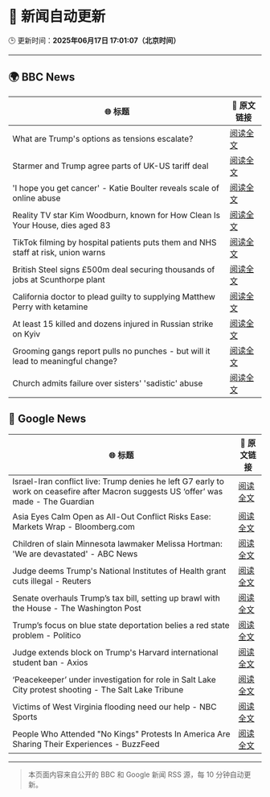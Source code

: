 # 🧠 新闻自动更新

🕒 更新时间：**2025年06月17日 17:01:07（北京时间）**

---

## 🌍 BBC News

| 🌐 标题 | 🔗 原文链接 |
|--------|-------------|
| What are Trump's options as tensions escalate? | [阅读全文](https://www.bbc.com/news/articles/cx23e4pzjg3o) |
| Starmer and Trump agree parts of UK-US tariff deal | [阅读全文](https://www.bbc.com/news/articles/cy8gxp7dvepo) |
| 'I hope you get cancer' - Katie Boulter reveals scale of online abuse | [阅读全文](https://www.bbc.com/sport/tennis/articles/cj42rvdk2k4o) |
| Reality TV star Kim Woodburn, known for How Clean Is Your House, dies aged 83 | [阅读全文](https://www.bbc.com/news/articles/cd783228vvro) |
| TikTok filming by hospital patients puts them and NHS staff at risk, union warns | [阅读全文](https://www.bbc.com/news/articles/crk6mml5pemo) |
| British Steel signs £500m deal securing thousands of jobs at Scunthorpe plant | [阅读全文](https://www.bbc.com/news/articles/c2k1jjkd9e0o) |
| California doctor to plead guilty to supplying Matthew Perry with ketamine | [阅读全文](https://www.bbc.com/news/articles/c784l795lzdo) |
| At least 15 killed and dozens injured in Russian strike on Kyiv | [阅读全文](https://www.bbc.com/news/articles/cx24g4850x4o) |
| Grooming gangs report pulls no punches - but will it lead to meaningful change? | [阅读全文](https://www.bbc.com/news/articles/c5y0lrk2dqyo) |
| Church admits failure over sisters' 'sadistic' abuse | [阅读全文](https://www.bbc.com/news/articles/c2d5w0x6g7zo) |

## 📰 Google News

| 🌐 标题 | 🔗 原文链接 |
|--------|-------------|
| Israel-Iran conflict live: Trump denies he left G7 early to work on ceasefire after Macron suggests US ‘offer’ was made - The Guardian | [阅读全文](https://news.google.com/rss/articles/CBMivAFBVV95cUxQcHhuYVJCTEJOVXdod3ZnYUVKV3p3QXBzUUJFdW80U0lLWFRmUUFFczFTUmliTlhDRFZMcl83ZUtXQTgwVjJ6SFE1eDhHZnprN0kyT2FPN0ZCSG4yWF9mX3BGbGFPNXd5cHp5OUpZZFVWdDhuRldUMGR3SUNYNktfQTREQU1QNnVSSUNoangxMHBfUVlMa1hNWmxGd3l6Mlg0ejMzSnp5WUs5RV9zbHdFUS0yMUVweHJRVjU4aQ?oc=5) |
| Asia Eyes Calm Open as All-Out Conflict Risks Ease: Markets Wrap - Bloomberg.com | [阅读全文](https://news.google.com/rss/articles/CBMilAFBVV95cUxOcWlwWHpoWDZfMWZFVGVzckp3elZGcE5GNVNQb0xfenNnUG42OWtjUEhIWll6T0N5UTRyMmhQV0tMbFlNSk5IeTFTYWNPWlVtRlRvZzJpbGFxbUdLVnVFdEtHUk96Z29iOHRycjdpQVRrQW1xVXI3VzNxNHZvMXR2eEcyYS16S1AxVWlRbmpMZDRMcXVM?oc=5) |
| Children of slain Minnesota lawmaker Melissa Hortman: 'We are devastated' - ABC News | [阅读全文](https://news.google.com/rss/articles/CBMiqAFBVV95cUxOQU9jMGZxZ2ZWbV9jOWlaS2RVYzNHQVpIYktXT05RcnNsTERWdG53U1BqdWM1Mi02c2h1ZUlJOE9YTlhYMnQ4cFFsQUc2RnhvSVIzeGV4WWZHUmZkR2ZOT1J5TVJHbzhWeW1fVzIzeWNDbGkxWGpRVWREaFdOa0VkY1V5MURQUkt2VDRQaVlnTV9SeXdfU2RKbzE4aGdsblBtTU9RX1Q4b3XSAa4BQVVfeXFMTTRTT2lKV2xFdkdGcVJSQ2tocGZRTmt5cEg3YU5HOWZzbGhjVFVBSU44MXdETGJQbFVLRE1XbUxBekk5VnhmZjB5ZG1fdjBNck9PdWxqWG9Db05SV3doVlBXczI5QlZheXU2RnlTbzF1aW9QaGotMEdMbTV3OWRlU0VsLVhfQ3N1MWNVdVdUcDRydE1xQl9Pck55OG1Lay16V2plZ3ZxNE1HZkYtWjln?oc=5) |
| Judge deems Trump's National Institutes of Health grant cuts illegal - Reuters | [阅读全文](https://news.google.com/rss/articles/CBMi2AFBVV95cUxOR0cta2RWUjNZQXZWQ0plRTZ6UWRPRng0VWxfU2VFc1BhUGxYcmVTWUxfdkVtUV9yTExrN0Nkbk5kNjQ3WXV2WlZ6MmpFM3dPUExZdnAzcUIyNGVNUHBoSndmVjROZE43empNaWJ1MTRpT2x5YTZWVkxBS1NFMVNYd09yT2tZbG45SUVPS3ZKMmxxSVA4djB3OE12MDdGX0pwRHJNWjRoVWFrWUFHN3dIcm9jVHl1SWZYUlJfUlFMejNLUllvelJycFg2RzVtU2RQYmFQX0IxeGc?oc=5) |
| Senate overhauls Trump’s tax bill, setting up brawl with the House - The Washington Post | [阅读全文](https://news.google.com/rss/articles/CBMipAFBVV95cUxNZmZ1OTZ5TVRnLWNwTlh2ZGxpYjl0QWxmc0JOcUo1SG9YVDdHbmRKdHhyeDdGZElVZmgyeTlINm0wSzh0SlBqdi1TRUsxZjdaRzA2a0JJZ1AtdEp0SmpsR0hEaGg2eHhxVHJiRm9KV3hwZ3RiZVNKVjJVUi02SmNqanFZU2RnWXNIOUxCYVdRc2xiT2JMR1d5emk5RGJqSWRXYmNMRA?oc=5) |
| Trump’s focus on blue state deportation belies a red state problem - Politico | [阅读全文](https://news.google.com/rss/articles/CBMijAFBVV95cUxPbzZjUnNENmkzUk9fUUU2dWFJaTZpUHVWZ3dJS0RIbV9sczNSTmNRNmV1S3k4SUhpd09jUlBTVzJVd0VjRXBtbUhWX1lhWXhxWHhtT1ZlTDFFSFAwZEFZRVJCMURqcWFTT0VKWTF3M3Z6U3NHR21KcE5fODIyczNSb3NXWHNEdVBUTURsQw?oc=5) |
| Judge extends block on Trump's Harvard international student ban - Axios | [阅读全文](https://news.google.com/rss/articles/CBMilwFBVV95cUxQejVOVndDTUszZUM1OGZaM2ZheHJzdlMwWmhSdTh4eXJNc0dRckdDUGlHZGhNeFNzTl9kY2ZiNHhPNFVyM3RyUVR1SjNZN2ZZM3hwSkhIY0U4SnF5S1dpcWx5c29rdGp0YVJNWVJUUnBtcDZvelBxd2I0MFM0MUEzOEhOQnVyWE9aMWRFUnU5SWN2RWJiSzJ3?oc=5) |
| ‘Peacekeeper’ under investigation for role in Salt Lake City protest shooting - The Salt Lake Tribune | [阅读全文](https://news.google.com/rss/articles/CBMie0FVX3lxTE5HSXhOdlhVd3A5dThKRE5rdVBjV0w1VHI1b1ZyMUVyZlFocGg0ellCSG1yMF9adDhQQlZ2Y1czUUhFMWF1QnNsWTJIaDZkNEt4X180SEFyN3E1X1dQTEFTS0VsR1dLSlkwLUhYc1NiQXJMX3FDZjVvLW1Xbw?oc=5) |
| Victims of West Virginia flooding need our help - NBC Sports | [阅读全文](https://news.google.com/rss/articles/CBMirgFBVV95cUxNSHZHMGtfRzhQYlNENmEzeVluczFGTkwyUlNFUlhHQXNiNVFodHJSbG1kOXlUMDdZamc1ekI2bXd4aFBrSzlfMV9jYVhPZzBiU040Q2lVTHhNQlVhVjNVeTd4d2taUWV3VkZlbzQxVFhHXzJ0aUdybFc0VDhuR25HS1liZWR3WXltUjFOdHRkbjFNakxmTF9BMlRSZFZ2ZHA2cmF2a0xBUXZPNVk5a3c?oc=5) |
| People Who Attended "No Kings" Protests In America Are Sharing Their Experiences - BuzzFeed | [阅读全文](https://news.google.com/rss/articles/CBMiiAFBVV95cUxNZDdscl9PYzVqbGk4ZDJ2V1RiLXN3eDFPR2xJY2xlNENFN1ZWd2JORmF2MDFoM3FTdGkwRTFwRGdVUEJPOFFKaWJIbUJsUk45TG1Ubko3dzI5MGJmNEZxRklpeXJvc1VzQUhHZWM1TmpCV1FVOVZrX3AxZFJ5REJWdFpQWC1oekxn?oc=5) |

---
> 本页面内容来自公开的 BBC 和 Google 新闻 RSS 源，每 10 分钟自动更新。